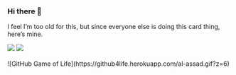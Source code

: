 ### Hi there 👋 

<!--
**Al-assad/Al-assad** is a ✨ _special_ ✨ repository because its `README.md` (this file) appears on your GitHub profile.

Here are some ideas to get you started:

- 🔭 I’m currently working on ...
- 🌱 I’m currently learning ...
- 👯 I’m looking to collaborate on ...
- 🤔 I’m looking for help with ...
- 💬 Ask me about ...
- 📫 How to reach me: ...
- 😄 Pronouns: ...
- ⚡ Fun fact: ...
-->
I feel I’m too old for this, but since everyone else is doing this card thing, here’s mine.


<div>
  <img src="https://github-readme-stats.vercel.app/api?username=al-assad&show_icons=true" />
  <img src="https://github-readme-stats.vercel.app/api/top-langs/?username=al-assad&hide=ruby,css,html,shell,javascript&langs_count=5&layout=compact" />
</div>
<br/>
![GitHub Game of Life](https://github4life.herokuapp.com/al-assad.gif?z=6)
